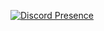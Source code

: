 [![Discord Presence](https://lanyard.cnrad.dev/api/321381711487172638?&bg=77137ehideDiscrim=true)](https://discord.com/users/321381711487172638)

